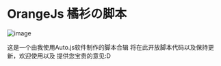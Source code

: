 # OrangeJs 橘衫の脚本
![image](https://raw.githubusercontent.com/Orange-shirt/OrangeJs/master/OrangeJs_logo.png)

这是一个由我使用Auto.js软件制作的脚本合辑
将在此开放脚本代码以及保持更新，欢迎使用以及
提供您宝贵的意见:D
